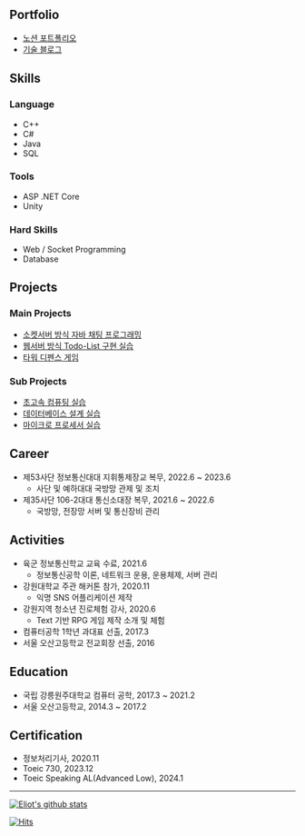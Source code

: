 ## Portfolio

 - [노션 포트폴리오](https://eliotjang.notion.site/1c293c460e6b4f2e8af791ffb6a5a9f7?pvs=4)
 - [기술 블로그](https://velog.io/@eliotjang)

## Skills 

### Language 
- C++
- C#
- Java
- SQL
  
### Tools
- ASP .NET Core
- Unity

### Hard Skills
- Web / Socket Programming
- Database

## Projects

### Main Projects
- [소켓서버 방식 자바 채팅 프로그래밍](https://github.com/eliotjang/CSE_Java_Chatting_Programming_Lecture)
- [웹서버 방식 Todo-List 구현 실습]()
- [타워 디펜스 게임](https://github.com/eliotjang/tower-defense-game)

### Sub Projects
- [초고속 컴퓨팅 실습](https://github.com/eliotjang/CSE_High_Performance_Computing_Lecture)
- [데이터베이스 설계 실습](https://github.com/eliotjang/CSE_Database_Lecture)
- [마이크로 프로세서 실습](https://github.com/eliotjang/CSE_MicroProcessor_Lecture)

## Career
- 제53사단 정보통신대대 지휘통제장교 복무, 2022.6 ~ 2023.6
   - 사단 및 예하대대 국방망 관제 및 조치
- 제35사단 106-2대대 통신소대장 복무, 2021.6 ~ 2022.6
   - 국방망, 전장망 서버 및 통신장비 관리

## Activities
- 육군 정보통신학교 교육 수료, 2021.6
  - 정보통신공학 이론, 네트워크 운용, 운용체제, 서버 관리
- 강원대학교 주관 해커톤 참가, 2020.11
   - 익명 SNS 어플리케이션 제작
- 강원지역 청소년 진로체험 강사, 2020.6
   - Text 기반 RPG 게임 제작 소개 및 체험
- 컴퓨터공학 1학년 과대표 선출, 2017.3
- 서울 오산고등학교 전교회장 선출, 2016

## Education
- 국립 강릉원주대학교 컴퓨터 공학, 2017.3 ~ 2021.2
- 서울 오산고등학교, 2014.3 ~ 2017.2

## Certification
- 정보처리기사, 2020.11
- Toeic 730, 2023.12
- Toeic Speaking AL(Advanced Low), 2024.1
- - -

[![Eliot's github stats](https://github-readme-stats.vercel.app/api?username=eliotjang)](https://github.com/anuraghazra/github-readme-stats)

[![Hits](https://hits.seeyoufarm.com/api/count/incr/badge.svg?url=https%3A%2F%2Fgithub.com%2Feliotjang)](https://hits.seeyoufarm.com)
